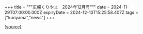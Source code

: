+++
title = """広報くりやま　2024年12月号"""
date = 2024-11-29T07:00:00.000Z
expiryDate = 2024-12-13T15:25:58.407Z
tags = ["kuriyama","news"]
+++


[[source]](https://www.town.kuriyama.hokkaido.jp/site/koho/29562.html)
